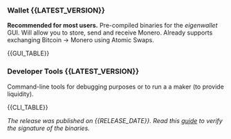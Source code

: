 ### Wallet {{LATEST_VERSION}}

**Recommended for most users.** Pre-compiled binaries for the _eigenwallet_ GUI. Will allow you to store, send and receive Monero. Already supports exchanging Bitcoin $\rightarrow$ Monero using Atomic Swaps.

{{GUI_TABLE}}

### Developer Tools {{LATEST_VERSION}}

Command-line tools for debugging purposes or to run a a maker (to provide liquidity).

{{CLI_TABLE}}

_The release was published on {{RELEASE_DATE}}._ _Read this [guide](https://docs.unstoppableswap.net/getting_started/verify_tauri_signature) to verify the signature of the binaries._